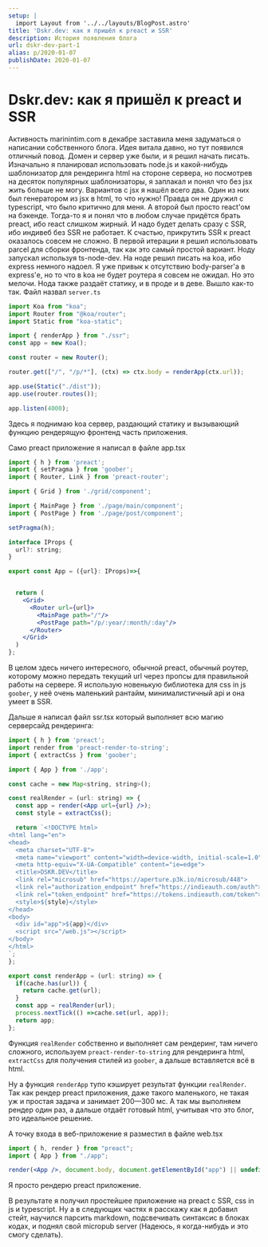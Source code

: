 ```yaml
---
setup: |
  import Layout from '../../layouts/BlogPost.astro'
title: 'Dskr.dev: как я пришёл к preact и SSR'
description: История появления блога
url: dskr-dev-part-1
alias: p/2020-01-07
publishDate: 2020-01-07
---
```


# Dskr.dev: как я пришёл к preact и SSR

Активность marinintim.com в декабре заставила меня задуматься о написании
собственного блога. Идея витала давно, но тут появился отличный повод. Домен и
сервер уже были, и я решил начать писать. Изначально я планировал использовать
node.js и какой-нибудь шаблонизатор для рендеринга html на стороне сервера, но
посмотрев на десяток популярных шаблонизаторы, я заплакал и понял что без jsx
жить больше не могу. Вариантов с jsx я нашёл всего два. Один из них был
генератором из jsx в html, то что нужно! Правда он не дружил с typescript, что
было критично для меня. А второй был просто react'ом на бэкенде. Тогда-то я и
понял что в любом случае придётся брать preact, ибо react слишком жирный. И надо
будет делать сразу с SSR, ибо индивеб без SSR не работает. К счастью, прикрутить
SSR к preact оказалось совсем не сложно. В первой итерации я решил использовать
parcel для сборки фронтенда, так как это самый простой вариант. Ноду запускал
используя ts-node-dev. На ноде решил писать на koa, ибо express немного надоел.
Я уже привык к отсутствию body-parser'а в express'е, но то что в koa не будет
роутера я совсем не ожидал. Но это мелочи. Нода также раздаёт статику, и в проде
и в деве. Вышло как-то так. Файл назвал `server.ts`

```typescript
import Koa from "koa";
import Router from "@koa/router";
import Static from "koa-static";

import { renderApp } from "./ssr";
const app = new Koa();

const router = new Router();

router.get(["/", "/p/*"], (ctx) => ctx.body = renderApp(ctx.url));

app.use(Static("./dist"));
app.use(router.routes());

app.listen(4000);
```

Здесь я поднимаю koa сервер, раздающий статику и вызывающий функцию рендерящую
фронтенд часть приложения.

Само preact приложение я написал в файле app.tsx

```jsx
import { h } from 'preact';
import { setPragma } from 'goober';
import { Router, Link } from 'preact-router';

import { Grid } from './grid/component';

import { MainPage } from './page/main/component';
import { PostPage } from './page/post/component';

setPragma(h);

interface IProps {
  url?: string;
}

export const App = ({url}: IProps)=>{


  return (
    <Grid>
      <Router url={url}>
        <MainPage path="/"/>
        <PostPage path="/p/:year/:month/:day"/>
      </Router>
    </Grid>
  )
};
```

В целом здесь ничего интересного, обычной preact, обычный роутер, которому можно
передать текущий url через пропсы для правильной работы на сервере. Я использую
новенькую библиотека для css in js `goober`, у неё очень маленький рантайм,
минималистичный api и она умеет в SSR.

Дальше я написал файл ssr.tsx который выполняет всю магию серверсайд рендеринга:

```jsx
import { h } from 'preact';
import render from 'preact-render-to-string';
import { extractCss } from 'goober';

import { App } from './app';

const cache = new Map<string, string>();

const realRender = (url: string) => {
  const app = render(<App url={url} />);
  const style = extractCss();

  return `<!DOCTYPE html>
<html lang="en">
<head>
  <meta charset="UTF-8">
  <meta name="viewport" content="width=device-width, initial-scale=1.0">
  <meta http-equiv="X-UA-Compatible" content="ie=edge">
  <title>DSKR.DEV</title>
  <link rel="microsub" href="https://aperture.p3k.io/microsub/448">
  <link rel="authorization_endpoint" href="https://indieauth.com/auth">
  <link rel="token_endpoint" href="https://tokens.indieauth.com/token">
  <style>${style}</style>
</head>
<body>
  <div id="app">${app}</div>
  <script src="/web.js"></script>
</body>
</html>
`;
};

export const renderApp = (url: string) => {
  if(cache.has(url)) {
    return cache.get(url);
  }
  const app = realRender(url);
  process.nextTick(() =>cache.set(url, app));
  return app;
};
```

Функция `realRender` собственно и выполняет сам рендеринг, там ничего сложного,
используем `preact-render-to-string` для рендеринга html, `extractCss` для
получения стилей из `goober`, а дальше вставляется всё в html.

Ну а функция `renderApp` тупо кэширует результат функции `realRender`. Так как
рендер preact приложения, даже такого маленького, не такая уж и простая задача и
занимает 200—300 мс. А так мы выполняем рендер один раз, а дальше отдаёт готовый
html, учитывая что это блог, это идеальное решение.

А точку входа в веб-приложение я разместил в файле web.tsx

```jsx
import { h, render } from "preact";
import { App } from "./app";

render(<App />, document.body, document.getElementById("app") || undefined);
```

Я просто рендерю preact приложение.

В результате я получил простейшее приложение на preact с SSR, css in js и
typescript. Ну а в следующих частях я расскажу как я добавил стейт, научился
парсить markdown, подсвечивать синтаксис в блоках кодах, и поднял свой micropub
server (Надеюсь, я когда-нибудь и это смогу сделать).
